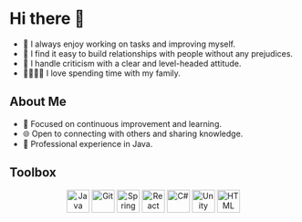 # Hi there 👋

- 🌟 I always enjoy working on tasks and improving myself.
- 🤝 I find it easy to build relationships with people without any prejudices.
- 💬 I handle criticism with a clear and level-headed attitude.
- 👨‍👩‍👧‍👦 I love spending time with my family.

## About Me

- 🎯 Focused on continuous improvement and learning.
- 🌐 Open to connecting with others and sharing knowledge.
- 💼 Professional experience in Java.

## Toolbox

<p align="center">
  <img src="https://cdn.worldvectorlogo.com/logos/java.svg" alt="Java" width="40" height="40"/>
  <img src="https://cdn.worldvectorlogo.com/logos/git-icon.svg" alt="Git" width="40" height="40"/>
  <img src="https://cdn.worldvectorlogo.com/logos/spring-3.svg" alt="Spring Boot" width="40" height="40"/>
  <img src="https://cdn.worldvectorlogo.com/logos/react-2.svg" alt="React" width="40" height="40"/>
  <img src="https://cdn.worldvectorlogo.com/logos/c--4.svg" alt="C#" width="40" height="40"/>
  <img src="https://cdn.worldvectorlogo.com/logos/unity-69.svg" alt="Unity" width="40" height="40"/>
  <img src="https://cdn.worldvectorlogo.com/logos/html-1.svg" alt="HTML" width="40" height="40"/>
</p>
